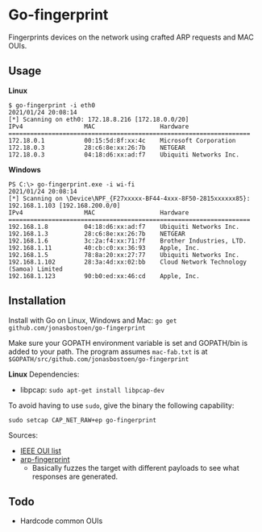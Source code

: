# Go-fingerprint

Fingerprints devices on the network using crafted ARP requests and MAC OUIs.

## Usage
**Linux**
```
$ go-fingerprint -i eth0 
2021/01/24 20:08:14
[*] Scanning on eth0: 172.18.8.216 [172.18.0.0/20]
IPv4                 MAC                  Hardware                      
===================================================================
172.18.0.1           00:15:5d:8f:xx:4c    Microsoft Corporation
172.18.0.3           28:c6:8e:xx:26:7b    NETGEAR             
172.18.0.3           04:18:d6:xx:ad:f7    Ubiquiti Networks Inc.
```
**Windows**
```
PS C:\> go-fingerprint.exe -i wi-fi
2021/01/24 20:08:14
[*] Scanning on \Device\NPF_{F27xxxxx-BF44-4xxx-8F50-2815xxxxxx85}: 192.168.1.103 [192.168.200.0/0]
IPv4                 MAC                  Hardware                      
===================================================================
192.168.1.8          04:18:d6:xx:ad:f7    Ubiquiti Networks Inc.
192.168.1.3          28:c6:8e:xx:26:7b    NETGEAR             
192.168.1.6          3c:2a:f4:xx:71:7f    Brother Industries, LTD.
192.168.1.11         40:cb:c0:xx:36:93    Apple, Inc.         
192.168.1.5          78:8a:20:xx:27:77    Ubiquiti Networks Inc.
192.168.1.102        28:3a:4d:xx:02:bb    Cloud Network Technology (Samoa) Limited
192.168.1.123        90:b0:ed:xx:46:cd    Apple, Inc.         
```


## Installation
Install with Go on Linux, Windows and Mac:
`go get github.com/jonasbostoen/go-fingerprint`

Make sure your GOPATH environment variable is set and GOPATH/bin is added to your path.
The program assumes `mac-fab.txt` is at `$GOPATH/src/github.com/jonasbostoen/go-fingerprint`

**Linux**
Dependencies:
* libpcap: `sudo apt-get install libpcap-dev`

To avoid having to use `sudo`, give the binary the following capability:

`sudo setcap CAP_NET_RAW+ep go-fingerprint`

Sources:
* [IEEE OUI list](http://standards-oui.ieee.org/oui/oui.txt)
* [arp-fingerprint](https://linux.die.net/man/1/arp-fingerprint)
    * Basically fuzzes the target with different payloads to see what responses are generated.

## Todo
* Hardcode common OUIs
